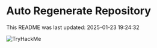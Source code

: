# Auto Regenerate Repository

This README was last updated: 2025-01-23 19:24:32

 ![TryHackMe](https://tryhackme.com/badge/533634)
